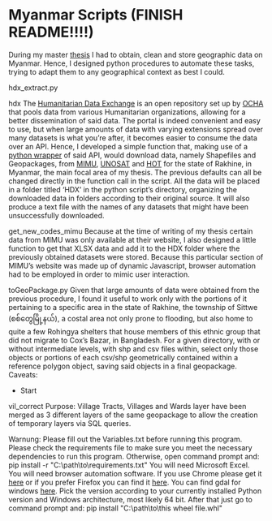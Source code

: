 # Myanmar Scripts (FINISH README!!!!)



During my master [thesis](https://estudogeral.uc.pt/handle/10316/99470) I had to obtain, clean and store geographic data on Myanmar.
Hence, I designed python procedures to automate these tasks, trying to adapt them to any geographical context as best I could.


hdx_extract.py

hdx
The [Humanitarian Data Exchange](https://data.humdata.org/) is an open repository set up by [OCHA](https://www.unocha.org/) that pools data from various Humanitarian organizations, allowing for a better dissemination of said data. The portal is indeed convenient and easy to use, but when large amounts of data with varying extensions spread over many datasets is what you’re after, it becomes easier to consume the data over an API. Hence, I developed a simple function that, making use of a [python wrapper](https://github.com/OCHA-DAP) of said API, would download data, namely Shapefiles and Geopackages, from [MIMU](http://themimu.info/), [UNOSAT](https://www.unitar.org/sustainable-development-goals/united-nations-satellite-centre-UNOSAT) and [HOT](https://www.hotosm.org/) for the state of Rakhine, in Myanmar, the main focal area of my thesis.
The previous defaults can all be changed directly in the function call in the script.
All the data will be placed in a folder titled ‘HDX’ in the python script’s directory, organizing the downloaded data in folders according to their original source. It will also produce a text file with the names of any datasets that might have been unsuccessfully downloaded.


get_new_codes_mimu
Because at the time of writing of my thesis certain data from MIMU was only available at their website, I also designed a little function to get that XLSX data and add it to the HDX folder where the previously obtained datasets were stored.
Because this particular section of MIMU’s website was made up of dynamic Javascript, browser automation had to be employed in order to mimic user interaction.



toGeoPackage.py
Given that large amounts of data were obtained from the previous procedure, I found it useful to work only with the portions of it pertaining to a specific area in the state of Rakhine, the township of Sittwe (စစ်တွေမြို့နယ်), a costal area not only prone to flooding, but also home to quite a few Rohingya shelters that house members of this ethnic group that did not migrate to Cox’s Bazar, in Bangladesh. 
For a given directory, with or without intermediate levels, with shp and csv files within, select only those objects or portions of each csv/shp geometrically contained within a reference polygon object, saving said objects in a final geopackage.
Caveats:
- Start


vil_correct
Purpose:
Village Tracts, Villages and Wards layer have been merged as 3 different layers of the same geopackage to allow the creation of temporary layers via SQL queries.


Warnung:
Please fill out the Variables.txt before running this program.
Please check the requirements file to make sure you meet the necessary dependencies to run this program. Otherwise, open command prompt and: pip install -r "C:\path\to\requirements.txt"
You will need Microsoft Excel.
You will need browser automation software. If you use Chrome please get it [here](https://chromedriver.storage.googleapis.com/index.html?path=102.0.5005.61/) or if you prefer Firefox you can find it [here](https://github.com/mozilla/geckodriver/releases/tag/v0.31.0).
You can find gdal for windows [here](https://www.lfd.uci.edu/~gohlke/pythonlibs/#gdal). Pick the version according to your currently installed Python version and Windows architecture, most likely 64 bit. After that just go to command prompt and: pip install "C:\path\to\this wheel file.whl"

